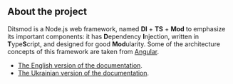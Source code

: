 ## About the project

Ditsmod is a Node.js web framework, named **DI** + **TS** + **Mod** to emphasize its important
components: it has **D**ependency **I**njection, written in **T**ype**S**cript, and designed for
good **Mod**ularity. Some of the architecture concepts of this framework are taken from
[Angular][9].

- [The English version of the documentation](https://ditsmod.github.io/en/docs/intro).
- [The Ukrainian version of the documentation](https://ditsmod.github.io/docs/intro).

[9]: https://github.com/angular/angular
